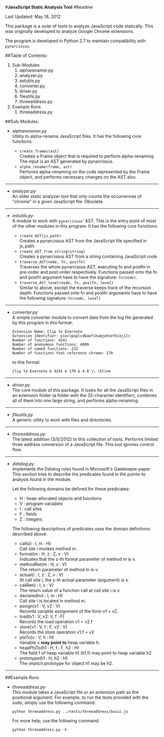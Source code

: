 #**JavaScript Static Analysis Tool**
#Readme

Last Updated: May 18, 2012

This package is a suite of tools to analyze JavaScript code statically. This 
was originally developed to analyze Google Chrome extensions.

The program is developed in Python 2.7 to maintain compatibility with 
`pynarcissus`.

##Table of Contents:  
1.  Sub-Modules
	1.  alpharenamer.py
	2.  analyzer.py
	3.  astutils.py
	4.  converter.py
	5.  driver.py
	6.  fileutils.py
	7.  threeaddress.py
2.  Example Runs
	1.  threeaddress.py

##Sub-Modules:

- 	*alpharenamer.py*  
	Utility to alpha-rename JavaScript files. It has the following core 
	functions:
	
	+	`create_frames(ast)`  
		Creates a Frame object that is required to perform alpha-renaming. 
		The input is an AST generated by pynarcissus.
	+ 	`alpha_rename(frame, ast)`  
		Performs alpha-renaming on the code represented by the Frame object,
		and performs necessary changes on the AST also.

-------------------------------------------------------------------------------

-	*analyzer.py*  
	An older static analyzer tool that only counts the occurrences of "chrome"
	in a given JavaScript file. Obsolete.

-------------------------------------------------------------------------------

-	*astutils.py*  
	A module to work with `pynarcissus`' AST. This is the entry point of most of
	the other modules in this program. It has the following core functions:
	
	+ 	`create_AST(js_path)`  
		Creates a pynarcissus AST from the JavaScript file specified in 
		js_path.
	+	`create_AST_from_string(string)`  
		Creates a pynarcissus AST from a string containing JavaScript code.
	+ 	`traverse_AST(node, fn, postfn)`  
		Traverses the whole pynarcissus AST, executing fn and postfn in 
		pre-order and post-order respectively. Functions passed onto the fn 
		and postfn argument have to have the signature: `fn(node)`. 
	+ 	`traverse_AST_level(node, fn, postfn, level)`  
		Similar to above, except the traverse keeps track of the recursion 
		depth. Functions passed onto fn and postfn arguments have to have the 
		following signature: `fn(node, level)`

-------------------------------------------------------------------------------

-	*converter.py*  
	A simple converter module to convert data from the log file generated by 
	this program in this format:
	
	    Extension Name: Clip to Evernote
	    Extension Identifier: pioclpoplcdbaefihamjohnefbikjilc
		Number of functions: 4241
		Number of anonymous functions: 4009
		Number of named functions: 232
		Number of functions that reference chrome: 170
	
	to this format:
	
		Clip to Evernote & 4241 & 170 & 4.0 \\ \hline

-------------------------------------------------------------------------------

-	*driver.py*  
	The core module of this package. It looks for all the JavaScript files in 
	an extension folder (a folder with the 32-character identifier), combines 
	all of them into one large string, and performs alpha-renaming.
	
-------------------------------------------------------------------------------
	
-	*fileutils.py*  
	A generic utility to work with files and directories.
	
-------------------------------------------------------------------------------

-	*threeaddress.py*  
	The latest addition (3/5/2012) to this collection of tools. Performs limited
	three address conversion of a JavaScript file. This tool ignores control 
	flow.
	
-------------------------------------------------------------------------------

-   *datalog.py*  
    Implements the Datalog rules found in Microsoft's Gatekeeper paper. This
    section tries to describe the predicates found in the points-to analysis
    found in the module.  

    Let the following domains be defined for these predicates:
    +   H : heap-allocated objects and functions 
    +   V : program variables 
    +   I : call sites 
    +   F : fields 
    +   Z : integers 
    
    The following descriptions of predicates uses the domain definitions
    described above:  
    +   calls(i : I, m : H)  
        Call site i invokes method m.  
    +   formal(m : H, z : Z, v : V)  
        Indicates that the z-th formal parameter of method m is v.  
    +   methodRet(m : H, v : V)  
        The return parameter of method m is v.  
    +   actual(i : I, z : Z, v : V)  
        At call site i, the z-th actual parameter (argument) is v.  
    +   callRet(i : I, v : V)  
        The return value of a function call at call site i is v.  
    +   declaredIn(i : I, m : H)  
        Call site i is located in method m.  
    +   assign(v1 : V, v2 : V)  
        Records variable assignment of the form v1 = v2.  
    +   load(v1 : V, v2: V, f : F)  
        Records the load operation v1 = v2.f  
    +   store(v1 : V, f : F, v2 : V)  
        Records the store operation v1.f = v2  
    +   ptsTo(v : V, h : H)  
        Variable v **may point to** heap variable h.  
    +   heapPtsTo(h1 : H, f : F, h2 : H)  
        The field f of heap variable h1 (h1.f) may point to heap variable h2.  
    +   prototype(h1 : H, h2 : H)  
        The implicit prototype for object h1 may be h2.  
        

-------------------------------------------------------------------------------

##Example Runs  

-   *threeaddress.py*  
	This module takes a JavaScript file or an extension path as the positional 
	argument. For example, to run the tests provided with the suite, simply 
	use the following command:
	
		python threeaddress.py ../tests/threeaddress/basic.js
	    
	For more help, use the following command:
	
		python threeaddress.py -h
